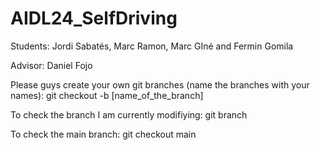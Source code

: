 # AIDL24_SelfDriving

Students: Jordi Sabatés, Marc Ramon, Marc GIné and Fermin Gomila

Advisor: Daniel Fojo

Please guys create your own git branches (name the branches with your names): git checkout -b [name_of_the_branch]


To check the branch I am currently modifiying: git branch

To check the main branch: git checkout main




